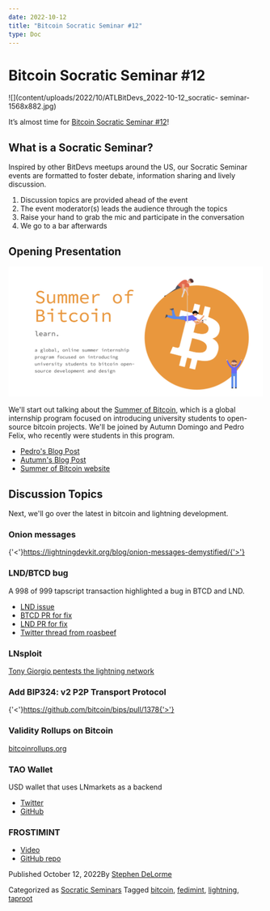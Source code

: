```yaml
---
date: 2022-10-12
title: "Bitcoin Socratic Seminar #12"
type: Doc
---
```

# Bitcoin Socratic Seminar #12

![](content/uploads/2022/10/ATLBitDevs_2022-10-12_socratic-
seminar-1568x882.jpg)

It’s almost time for [Bitcoin Socratic Seminar
#12](https://www.meetup.com/atlantabitdevs/events/287231385/)!

## What is a Socratic Seminar?

Inspired by other BitDevs meetups around the US, our Socratic Seminar events
are formatted to foster debate, information sharing and lively discussion.

  1. Discussion topics are provided ahead of the event
  2. The event moderator(s) leads the audience through the topics
  3. Raise your hand to grab the mic and participate in the conversation
  4. We go to a bar afterwards

## Opening Presentation

![](content/uploads/2022/10/Screen-Shot-2022-10-12-at-9.45.57-AM-1024x523.png)

We'll start out talking about the [Summer of
Bitcoin](https://www.summerofbitcoin.org/), which is a global internship
program focused on introducing university students to open-source bitcoin
projects. We'll be joined by Autumn Domingo and Pedro Felix, who recently were
students in this program.

  * [Pedro's Blog Post](https://blog.summerofbitcoin.org/sob-22-experience-bdk/)
  * [Autumn's Blog Post](https://medium.com/@autumndomingo/my-summer-of-bitcoin-experience-973b7e28ed35)
  * [Summer of Bitcoin website](https://www.summerofbitcoin.org/)

## Discussion Topics

Next, we'll go over the latest in bitcoin and lightning development.

### Onion messages

{'<'}https://lightningdevkit.org/blog/onion-messages-demystified/{'>'}

### LND/BTCD bug

A 998 of 999 tapscript transaction highlighted a bug in BTCD and LND.

  * [LND issue](https://github.com/lightningnetwork/lnd/issues/7002)
  * [BTCD PR for fix](https://github.com/btcsuite/btcd/pull/1896)
  * [LND PR for fix](https://github.com/lightningnetwork/lnd/pull/7004)
  * [Twitter thread from roasbeef](https://twitter.com/roasbeef/status/1579274303006474242?s=21&t=9U40EowVvhMUrAgTcqjTQA) 

### LNsploit

[Tony Giorgio pentests the lightning
network](https://stacker.news/items/80134)

### Add BIP324: v2 P2P Transport Protocol

{'<'}https://github.com/bitcoin/bips/pull/1378{'>'}

### Validity Rollups on Bitcoin

[bitcoinrollups.org](https://bitcoinrollups.org/)

### TAO Wallet

USD wallet that uses LNmarkets as a backend

  * [Twitter](https://twitter.com/taowallet)
  * [GitHub](https://github.com/dannydeezy/tao-wallet)

### FROSTIMINT

  * [Video](https://drive.google.com/file/d/1l0msplKLgV8yT2YMXa_w4NcoGbd4AmwW/view)
  * [GitHub repo](https://github.com/nickfarrow/minimint/tree/frost)

Published October 12, 2022By [Stephen DeLorme](author/stephen/index.html)

Categorized as [Socratic Seminars](category/socratic-seminars/index.html)
Tagged [bitcoin](tag/bitcoin/index.html), [fedimint](tag/fedimint/index.html),
[lightning](tag/lightning/index.html), [taproot](tag/taproot/index.html)

#